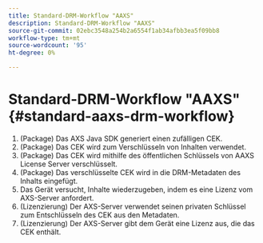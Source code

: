 ```yaml
---
title: Standard-DRM-Workflow "AAXS"
description: Standard-DRM-Workflow "AAXS"
source-git-commit: 02ebc3548a254b2a6554f1ab34afbb3ea5f09bb8
workflow-type: tm+mt
source-wordcount: '95'
ht-degree: 0%

---
```


# Standard-DRM-Workflow &quot;AAXS&quot;{#standard-aaxs-drm-workflow}

1. (Package) Das AXS Java SDK generiert einen zufälligen CEK.
1. (Package) Das CEK wird zum Verschlüsseln von Inhalten verwendet.
1. (Package) Das CEK wird mithilfe des öffentlichen Schlüssels von AAXS License Server verschlüsselt.
1. (Package) Das verschlüsselte CEK wird in die DRM-Metadaten des Inhalts eingefügt.
1. Das Gerät versucht, Inhalte wiederzugeben, indem es eine Lizenz vom AXS-Server anfordert.
1. (Lizenzierung) Der AXS-Server verwendet seinen privaten Schlüssel zum Entschlüsseln des CEK aus den Metadaten.
1. (Lizenzierung) Der AXS-Server gibt dem Gerät eine Lizenz aus, die das CEK enthält.
